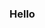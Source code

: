 ### Hello

<!--
**AQ1011/AQ1011** is a ✨ _special_ ✨ repository because its `README.md` (this file) appears on your GitHub profile.

 
